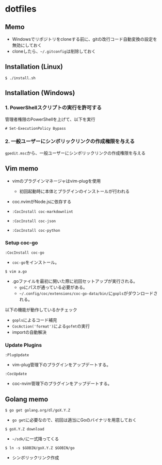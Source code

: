 # dotfiles

## Memo

- Windowsでリポジトリをcloneする前に、gitの改行コード自動変換の設定を無効にしておく
- cloneしたら、`~/.gitconfig`は削除しておく

## Installation (Linux)

```
$ ./install.sh
```

## Installation (Windows)

### 1. PowerShellスクリプトの実行を許可する

管理者権限のPowerShellを上げて、以下を実行

```
# Set-ExecutionPolicy Bypass
```

### 2. 一般ユーザーにシンボリックリンクの作成権限を与える

`gpedit.msc`から、一般ユーザーにシンボリックリンクの作成権限を与える

## Vim memo

- vimのプラグインマネージャはvim-plugを使用
  - 初回起動時に本体とプラグインのインストールが行われる
- coc.nvimがNode.jsに依存する

- `:CocInstall coc-markdownlint`
- `:CocInstall coc-json`
- `:CocInstall coc-python`

### Setup coc-go

```
:CocInstall coc-go
```

- `coc-go`をインストール。

```
$ vim a.go
```

- .goファイルを最初に開いた際に初回セットアップが実行される。
  - `go`にパスが通っている必要がある。
  - `~/.config/coc/extensions/coc-go-data/bin/`に`gopls`がダウンロードされる。

以下の機能が動作しているかチェック

- `gopls`によるコード補完
- `CocAction('format')`による`gofmt`の実行
- importの自動解決

### Update Plugins

```
:PlugUpdate
```

- vim-plug管理下のプラグインをアップデートする。

```
:CocUpdate
```

- coc-nvim管理下のプラグインをアップデートする。

## Golang memo

```
$ go get golang.org/dl/goX.Y.Z
```

- `go get`に必要なので、初回は適当にGoのバイナリを用意しておく

```
$ goX.Y.Z download
```

- `~/sdk/`に一式降ってくる

```
$ ln -s $GOBIN/goX.Y.Z $GOBIN/go
```

- シンボリックリンク作成
